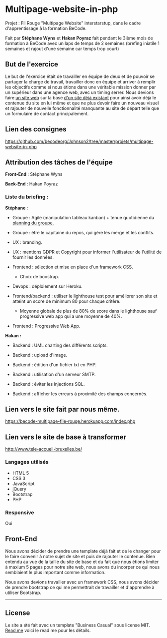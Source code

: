 # Multipage-website-in-php


Projet : Fil Rouge "Multipage Website" interstarstup, dans le cadre d'apprentissage à la formation BeCode.

Fait par __Stéphane Wyns__ et __Hakan Poyraz__ fait pendant le 3ième mois de formation à BeCode avec un laps de temps de 2 semaines (brefing iniatile 1 semaines et rajout d'une semaine car temps trop court)


## But de l'exercice


Le but de l'exercice était de travailler en équipe de deux et de pouvoir se partager la charge de travail, travailler donc en équipe et arriver à remplir les objectifs comme si nous étions dans une véritable mission donner par un supérieur dans une agence web, avec un timing serrer. Nous devions faire [un site web](https://becode-multipage-file-rouge.herokuapp.com/index.php) sur la base [d'un site déjà existant](http://www.tele-accueil-bruxelles.be/) pour ainsi avoir déjà le contenue du site en lui même et que ne plus devoir faire un nouveau visuel et rajouter de nouvelle fonctionnalité manquante au site de départ telle que un formulaire de contact principalement.


## Lien des consignes


https://github.com/becodeorg/Johnson2/tree/master/projets/multipage-website-in-php


## Attribution des tâches de l'équipe


**Front-End** : Stéphane Wyns    

**Back-End** : Hakan Poyraz   



### Liste du briefing :    


**Stéphane :**    

* Groupe : Agile (manipulation tableau kanban) + tenue quotidienne du [planning du groupe.](https://github.com/Wstephane/multipage-website-in-php/projects/1)

* Groupe : être le capitaine du repos, qui gère les merge et les conflits.

* UX : branding.

* UX : mentions GDPR et Copyright pour informer l'utilisateur de l'utilité de fournir les données.

* Frontend : sélection et mise en place d'un framework CSS.
  * Choix de boostrap.

* Devops : déploiement sur Heroku.

* Frontend/backend : utiliser le lighthouse test pour améliorer son site et atteint un score de minimum 80 pour chaque critère.
  * Moyenne globale de plus de 80% de score dans le lighthouse sauf progressive web app qui a une moyenne de 40%.

* Frontend : Progressive Web App.  


**Hakan :**  

* Backend : UML charting des différents scripts.

* Backend : upload d'image.

* Backend : édition d'un fichier txt en PHP.

* Backend : utilisation d'un serveur SMTP.

* Backend : éviter les injections SQL.

* Backend : afficher les erreurs à proximité des champs concernés.  



## Lien vers le site fait par nous même.


  https://becode-multipage-file-rouge.herokuapp.com/index.php


## Lien vers le site de base à transformer


  http://www.tele-accueil-bruxelles.be/


### Langages utilisés


* HTML 5
* CSS 3
* JavaScript
* jQuery
* Bootstrap
* PHP


### Responsive


Oui


## Front-End

Nous avons décider de prendre une template déjà fait et de le changer pour le faire convenir à notre sujet de site et puis de rajouter le contenue. Bien entendu au vue de la taille du site de base et du fait que nous étions limiter à maxium 5 pages pour notre site web, nous avons du incorper ce qui nous semblaient le plus important comme information.

Nous avons devions travailler avec un framework CSS, nous avons décider de prendre bootstrap ce qui me permettrait de travailler et d'apprendre à utiliser Bootstrap.


----------------------------------

## License


Le site a été fait avec un template "Business Casual" sous license MIT. [Read.me](https://github.com/Wstephane/multipage-website-in-php/blob/master/READMEtemplate.md) voici le read me pour les détails.
